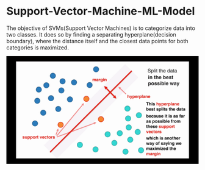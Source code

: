 # Support-Vector-Machine-ML-Model
The objective of SVMs(Support Vector Machines) is to categorize data into two classes. It does so by finding a separating hyperplane(decision boundary), where the distance itself and the closest data points for both categories is maximized.

![image](https://github.com/rkadey/Support-Vector-Machine-ML-Model/blob/main/vlcsnap-2022-09-16-00h32m53s884.png?raw=true)
